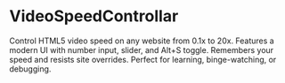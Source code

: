 # VideoSpeedControllar
Control HTML5 video speed on any website from 0.1x to 20x. Features a modern UI with number input, slider, and Alt+S toggle. Remembers your speed and resists site overrides. Perfect for learning, binge-watching, or debugging.
